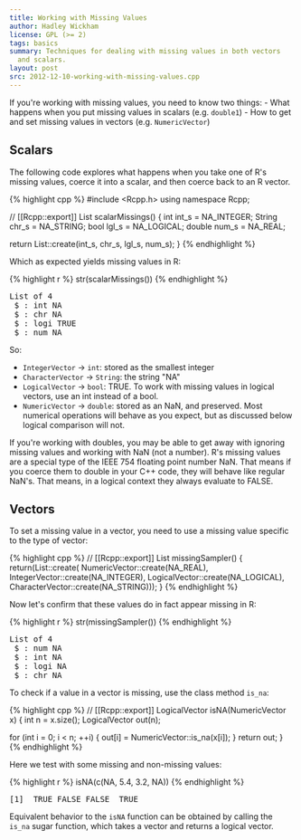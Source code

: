 ```yaml
---
title: Working with Missing Values
author: Hadley Wickham
license: GPL (>= 2)
tags: basics
summary: Techniques for dealing with missing values in both vectors
  and scalars.
layout: post
src: 2012-12-10-working-with-missing-values.cpp
---
```




If you're working with missing values, you need to know two things: - What
happens when you put missing values in scalars (e.g. `double1`) - How to get
and set missing values in vectors (e.g. `NumericVector`)

## Scalars

The following code explores what happens when you take one of R's missing
values, coerce it into a scalar, and then coerce back to an R vector.

{% highlight cpp %}
#include <Rcpp.h>
using namespace Rcpp;

// [[Rcpp::export]]
List scalarMissings() {
  int int_s = NA_INTEGER;
  String chr_s = NA_STRING;
  bool lgl_s = NA_LOGICAL;
  double num_s = NA_REAL;

  return List::create(int_s, chr_s, lgl_s, num_s);
}
{% endhighlight %}


Which as expected yields missing values in R:

{% highlight r %}
str(scalarMissings())
{% endhighlight %}



<pre class="output">
List of 4
 $ : int NA
 $ : chr NA
 $ : logi TRUE
 $ : num NA
</pre>


So:
 
- `IntegerVector` -> `int`: stored as the smallest integer 
- `CharacterVector` -> `String`: the string "NA" 
- `LogicalVector` -> `bool`: TRUE. To work with missing values in logical
vectors, use an int instead of a bool.
- `NumericVector` -> `double`: stored as an NaN, and preserved. Most 
numerical operations will behave as you expect, but as discussed 
below logical comparison will not. 

If you're working with doubles, you may be able to get away with ignoring
missing values and working with NaN (not a number). R's missing values are
a special type of the IEEE 754 floating point number NaN. That means if you
coerce them to double in your C++ code, they will behave like regular NaN's.
That means, in a logical context they always evaluate to FALSE.

## Vectors

To set a missing value in a vector, you need to use a missing value 
specific to the type of vector:

{% highlight cpp %}
// [[Rcpp::export]]
List missingSampler() {
  return(List::create(
    NumericVector::create(NA_REAL), 
    IntegerVector::create(NA_INTEGER),
    LogicalVector::create(NA_LOGICAL), 
    CharacterVector::create(NA_STRING)));
}
{% endhighlight %}


Now let's confirm that these values do in fact appear missing in R:

{% highlight r %}
str(missingSampler())
{% endhighlight %}



<pre class="output">
List of 4
 $ : num NA
 $ : int NA
 $ : logi NA
 $ : chr NA
</pre>


To check if a value in a vector is missing, use the class method `is_na`:

{% highlight cpp %}
// [[Rcpp::export]]
LogicalVector isNA(NumericVector x) {
  int n = x.size();
  LogicalVector out(n);
  
  for (int i = 0; i < n; ++i) {
    out[i] = NumericVector::is_na(x[i]);
  }
  return out;
}
{% endhighlight %}


Here we test with some missing and non-missing values:

{% highlight r %}
isNA(c(NA, 5.4, 3.2, NA))
{% endhighlight %}



<pre class="output">
[1]  TRUE FALSE FALSE  TRUE
</pre>


Equivalent behavior to the `isNA` function can be obtained by calling the
`is_na` sugar function, which takes a vector and returns a logical vector.
